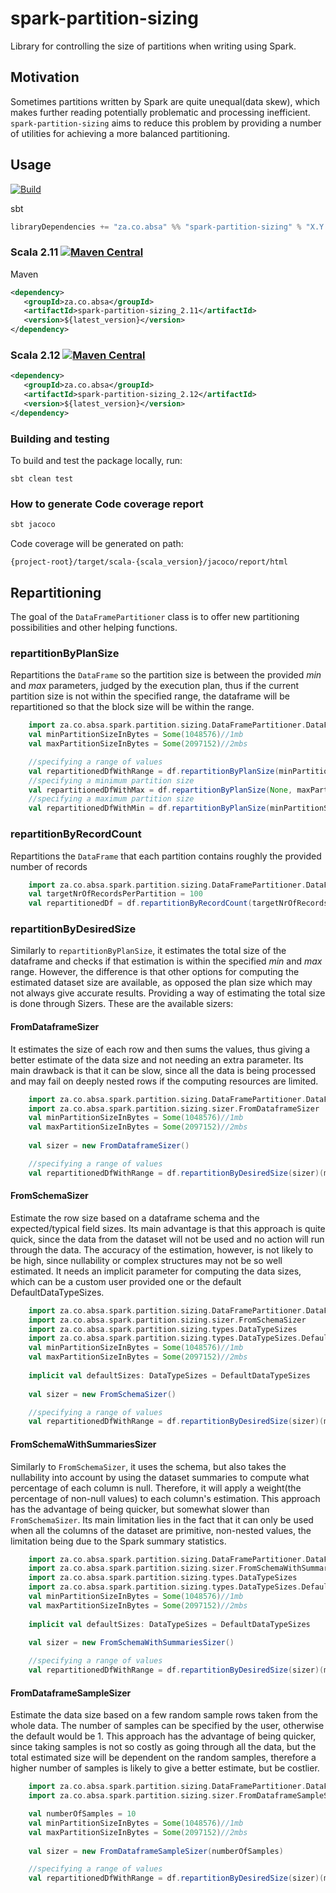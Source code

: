 # spark-partition-sizing

Library for controlling the size of partitions when writing using Spark.

## Motivation
Sometimes partitions written by Spark are quite unequal(data skew), which makes further reading potentially problematic and processing inefficient.
`spark-partition-sizing` aims to reduce this problem by providing a number of utilities for achieving a more balanced partitioning.

## Usage

[![Build](https://github.com/AbsaOSS/spark-partition-sizing/workflows/Build/badge.svg)](https://github.com/AbsaOSS/spark-partition-sizing/actions)

sbt
```scala
libraryDependencies += "za.co.absa" %% "spark-partition-sizing" % "X.Y.Z"
```

### Scala 2.11 [![Maven Central](https://maven-badges.herokuapp.com/maven-central/za.co.absa/spark-partition-sizing_2.11/badge.svg)](https://maven-badges.herokuapp.com/maven-central/za.co.absa/spark-partition-sizing_2.11)

Maven
```xml
<dependency>
   <groupId>za.co.absa</groupId>
   <artifactId>spark-partition-sizing_2.11</artifactId>
   <version>${latest_version}</version>
</dependency>
```

### Scala 2.12 [![Maven Central](https://maven-badges.herokuapp.com/maven-central/za.co.absa/spark-partition-sizing_2.12/badge.svg)](https://maven-badges.herokuapp.com/maven-central/za.co.absa/spark-partition-sizing_2.12)

```xml
<dependency>
   <groupId>za.co.absa</groupId>
   <artifactId>spark-partition-sizing_2.12</artifactId>
   <version>${latest_version}</version>
</dependency>
```

### Building and testing
To build and test the package locally, run:
```
sbt clean test
```

### How to generate Code coverage report
```sbt
sbt jacoco
```
Code coverage will be generated on path:
```
{project-root}/target/scala-{scala_version}/jacoco/report/html
```

## Repartitioning

The goal of the `DataFramePartitioner` class is to offer new partitioning possibilities and other helping functions.

### repartitionByPlanSize

Repartitions the `DataFrame` so the partition size is between the provided _min_ and _max_ parameters, judged by the execution
plan, thus if the current partition size is not within the specified range, the dataframe will be repartitioned so that the 
block size will be within the range.

```scala
    import za.co.absa.spark.partition.sizing.DataFramePartitioner.DataFrameFunctions
    val minPartitionSizeInBytes = Some(1048576)//1mb
    val maxPartitionSizeInBytes = Some(2097152)//2mbs

    //specifying a range of values
    val repartitionedDfWithRange = df.repartitionByPlanSize(minPartitionSizeInBytes, maxPartitionSizeInBytes)
    //specifying a minimum partition size
    val repartitionedDfWithMax = df.repartitionByPlanSize(None, maxPartitionSizeInBytes)
    //specifying a maximum partition size
    val repartitionedDfWithMin = df.repartitionByPlanSize(minPartitionSizeInBytes, None)
```

### repartitionByRecordCount

Repartitions the `DataFrame` that each partition contains roughly the provided number of records

```scala
    import za.co.absa.spark.partition.sizing.DataFramePartitioner.DataFrameFunctions
    val targetNrOfRecordsPerPartition = 100
    val repartitionedDf = df.repartitionByRecordCount(targetNrOfRecordsPerPartition)
```

### repartitionByDesiredSize

Similarly to `repartitionByPlanSize`, it estimates the total size of the dataframe and checks if that estimation is within 
the specified _min_ and _max_ range. However, the difference is that other options for computing the estimated dataset size 
are available, as opposed the plan size which may not always give accurate results.
 Providing a way of estimating the total size is done through Sizers. These are the available sizers:

#### FromDataframeSizer

It estimates the size of each row and then sums the values, thus giving a better estimate of the data size
 and not needing an extra parameter. Its main drawback is that it can be slow, since all the data is being processed and
  may fail on deeply nested rows if the computing resources are limited.

```scala
    import za.co.absa.spark.partition.sizing.DataFramePartitioner.DataFrameFunctions
    import za.co.absa.spark.partition.sizing.sizer.FromDataframeSizer
    val minPartitionSizeInBytes = Some(1048576)//1mb
    val maxPartitionSizeInBytes = Some(2097152)//2mbs
    
    val sizer = new FromDataframeSizer()

    //specifying a range of values
    val repartitionedDfWithRange = df.repartitionByDesiredSize(sizer)(minPartitionSizeInBytes, maxPartitionSizeInBytes)
```

#### FromSchemaSizer

Estimate the row size based on a dataframe schema and the expected/typical field sizes. Its main advantage is that this approach is quite quick, since
 the data from the dataset will not be used and no action will run through the data. The accuracy of the estimation, however,
  is not likely to be high, since nullability or complex structures may not be so well estimated.
  It needs an implicit parameter for computing the data sizes, which can be a custom user provided one or the default DefaultDataTypeSizes.

```scala
    import za.co.absa.spark.partition.sizing.DataFramePartitioner.DataFrameFunctions
    import za.co.absa.spark.partition.sizing.sizer.FromSchemaSizer
    import za.co.absa.spark.partition.sizing.types.DataTypeSizes
    import za.co.absa.spark.partition.sizing.types.DataTypeSizes.DefaultDataTypeSizes
    val minPartitionSizeInBytes = Some(1048576)//1mb
    val maxPartitionSizeInBytes = Some(2097152)//2mbs
    
    implicit val defaultSizes: DataTypeSizes = DefaultDataTypeSizes
    
    val sizer = new FromSchemaSizer()

    //specifying a range of values
    val repartitionedDfWithRange = df.repartitionByDesiredSize(sizer)(minPartitionSizeInBytes, maxPartitionSizeInBytes)
```

#### FromSchemaWithSummariesSizer

Similarly to `FromSchemaSizer`, it uses the schema, but also takes the nullability into account by using the dataset summaries to 
compute what percentage of each column is null. Therefore, it will apply a weight(the percentage of non-null values) to each column's estimation.
This approach has the advantage of being quicker, but somewhat slower than `FromSchemaSizer`.
Its main limitation lies in the fact that it can only be used when all the columns of the dataset are primitive, non-nested values,
 the limitation being due to the Spark summary statistics.

```scala
    import za.co.absa.spark.partition.sizing.DataFramePartitioner.DataFrameFunctions
    import za.co.absa.spark.partition.sizing.sizer.FromSchemaWithSummariesSizer
    import za.co.absa.spark.partition.sizing.types.DataTypeSizes
    import za.co.absa.spark.partition.sizing.types.DataTypeSizes.DefaultDataTypeSizes
    val minPartitionSizeInBytes = Some(1048576)//1mb
    val maxPartitionSizeInBytes = Some(2097152)//2mbs
    
    implicit val defaultSizes: DataTypeSizes = DefaultDataTypeSizes
    
    val sizer = new FromSchemaWithSummariesSizer()

    //specifying a range of values
    val repartitionedDfWithRange = df.repartitionByDesiredSize(sizer)(minPartitionSizeInBytes, maxPartitionSizeInBytes)

```
#### FromDataframeSampleSizer

Estimate the data size based on a few random sample rows taken from the whole data. The number of samples can be specified by the user, otherwise the default would be 1.
This approach has the advantage of being quicker, since taking samples is not so costly as going through all the data,
 but the total estimated size will be dependent on the random samples, therefore a higher number of samples is likely to give a better estimate, but be costlier.

```scala
    import za.co.absa.spark.partition.sizing.DataFramePartitioner.DataFrameFunctions
    import za.co.absa.spark.partition.sizing.sizer.FromDataframeSampleSizer

    val numberOfSamples = 10 
    val minPartitionSizeInBytes = Some(1048576)//1mb
    val maxPartitionSizeInBytes = Some(2097152)//2mbs
    
    val sizer = new FromDataframeSampleSizer(numberOfSamples)

    //specifying a range of values
    val repartitionedDfWithRange = df.repartitionByDesiredSize(sizer)(minPartitionSizeInBytes, maxPartitionSizeInBytes)
```
